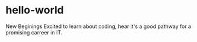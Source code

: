# hello-world
New Beginings
Excited to learn about coding, hear it's a good pathway for a promising carreer in IT.
